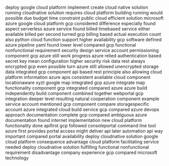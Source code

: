 deploy google cloud platform implement create cloud native solution running cloudnative solution requires cloud platform building running would possible due budget time constraint public cloud efficient solution microsoft azure google cloud platform gcp considered difference especially found aspect serverless azure service found billed timebased service either available billed per second turned gcp billing based actual execution count also python cloud function support higher availability gcp software defined azure pipeline yaml found lower level compared gcp functional nonfunctional requirement security design service account permissioning component gcp azure still work progress azure relied authentication based secret key mean configuration higher security risk data rest always encrypted gcp even possible turn azure still allowed unencrypted storage data integrated gcp component api based rest principle also allowing cloud platform information azure apis consistent available cloud component locationaware xyzt google map integrated gcp azure integrate map functionality component gcp integrated compared azure azure build independently build component combined together webportal gcp integration deeper level resulting natural cooperation component example service account mentioned gcp component compare storagespecific account azure integrated cloud build service gcp compared azure devops approach documentation complete gcp compared ambiguous azure documentation found internet implementation new cloud platform functionality done apifirst gcp followed consoleportal command line tool azure first provides portal access might deliver api later automation api way important compared portal availability deploy cloudnative solution google cloud platform consequence advantage cloud platform facilitating service needed deploy cloudnative solution fulfilling functional nonfunctional requirement disadvantage company experience gcp compared microsoft technology